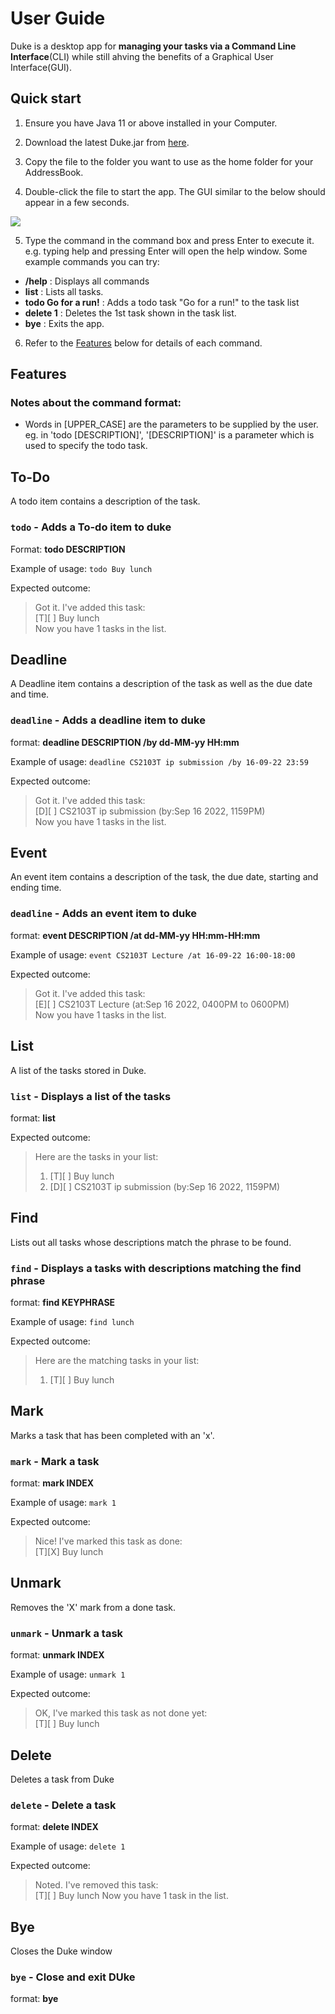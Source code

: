 # User Guide

Duke is a desktop app for **managing your tasks via a Command Line Interface**(CLI) while still ahving the benefits
of a Graphical User Interface(GUI).

## Quick start
1. Ensure you have Java 11 or above installed in your Computer.


2. Download the latest Duke.jar from [here](https://github.com/LJXSean/ip/releases/tag/A-Release).


4. Copy the file to the folder you want to use as the home folder for your AddressBook.


5. Double-click the file to start the app. The GUI similar to the below should appear in a few seconds. 

![](Ui.png)

5. Type the command in the command box and press Enter to execute it. e.g. typing help and pressing Enter will open the help window.
   Some example commands you can try:

- **/help** : Displays all commands
- **list** : Lists all tasks.
- **todo Go for a run!** : Adds a todo task "Go for a run!" to the task list
- **delete 1** : Deletes the 1st task shown in the task list.
- **bye** : Exits the app.

6. Refer to the [Features](#Features) below for details of each command.

## Features
### Notes about the command format:
* Words in [UPPER_CASE] are the parameters to be supplied by the user. <br>
eg. in 'todo [DESCRIPTION]', '[DESCRIPTION]' is a parameter which is used to specify the todo task.

## To-Do

A todo item contains a description of the task.

### `todo` - Adds a To-do item to duke
Format: **todo DESCRIPTION**

Example of usage: `todo Buy lunch`

Expected outcome:
> Got it. I've added this task:
><br>    [T][ ] Buy lunch
><br>Now you have 1 tasks in the list.

## Deadline

A Deadline item contains a description of the task as well as the due date and time.

### `deadline` - Adds a deadline item to duke
format: **deadline DESCRIPTION /by dd-MM-yy HH:mm**

Example of usage: `deadline CS2103T ip submission /by 16-09-22 23:59`

Expected outcome:
> Got it. I've added this task:
><br>    [D][ ] CS2103T ip submission  (by:Sep 16 2022, 1159PM)
><br>Now you have 1 tasks in the list.

## Event

An event item contains a description of the task, the due date, starting and ending time.

### `deadline` - Adds an event item to duke
format: **event DESCRIPTION /at dd-MM-yy HH:mm-HH:mm**

Example of usage: `event CS2103T Lecture /at 16-09-22 16:00-18:00`

Expected outcome:
> Got it. I've added this task:
><br>    [E][ ] CS2103T Lecture  (at:Sep 16 2022, 0400PM to 0600PM)
><br>Now you have 1 tasks in the list.

## List

A list of the tasks stored in Duke.

### `list` - Displays a list of the tasks
format: **list**

Expected outcome:
> Here are the tasks in your list: 
>1.  [T][ ] Buy lunch
>2.  [D][ ] CS2103T ip submission (by:Sep 16 2022, 1159PM)

## Find

Lists out all tasks whose descriptions match the phrase to be found.

### `find` - Displays a tasks with descriptions matching the find phrase
format: **find KEYPHRASE**

Example of usage: `find lunch`

Expected outcome:
> Here are the matching tasks in your list:
>1.  [T][ ] Buy lunch

## Mark

Marks a task that has been completed with an 'x'.

### `mark` - Mark a task
format: **mark INDEX**

Example of usage: `mark 1`

Expected outcome:
> Nice! I've marked this task as done:
><br>[T][X] Buy lunch

## Unmark

Removes the 'X' mark from a done task.

### `unmark` - Unmark a task
format: **unmark INDEX**

Example of usage: `unmark 1`

Expected outcome:
> OK, I've marked this task as not done yet:
><br>[T][ ] Buy lunch

## Delete

Deletes a task from Duke

### `delete` - Delete a task
format: **delete INDEX**

Example of usage: `delete 1`

Expected outcome:
> Noted. I've removed this task:
><br>[T][ ] Buy lunch
> Now you have 1 task in the list.


## Bye

Closes the Duke window

### `bye` - Close and exit DUke
format: **bye**
